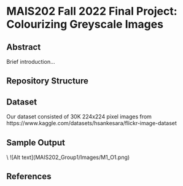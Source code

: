 # MAIS202 Fall 2022 Final Project: Colourizing Greyscale Images
<h2> Abstract </h2>
Brief introduction...
<h2> Repository Structure </h2>
<h2> Dataset </h2>
Our dataset consisted of 30K 224x224 pixel images from https://www.kaggle.com/datasets/hsankesara/flickr-image-dataset
<h2> Sample Output </h2>\
![Alt text](MAIS202_Group1/Images/M1_O1.png)
<h2> References </h2>
